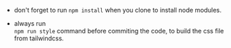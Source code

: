 - don't forget to run
    ```npm install```
    when you clone to install node modules.

- always run  
    ```npm run style```
    command before commiting the code, to build the css file from tailwindcss.
